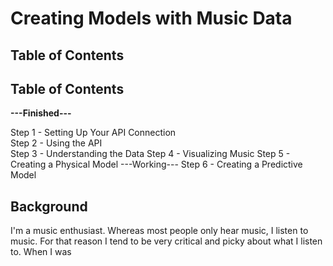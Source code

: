 # Creating Models with Music Data

## Table of Contents

<h2>Table of Contents</h2>

<b>---Finished---</b>

Step 1 - Setting Up Your API Connection<br>
Step 2 - Using the API<br>
Step 3 - Understanding the Data
Step 4 - Visualizing Music
Step 5 - Creating a Physical Model
---Working---
Step 6 - Creating a Predictive Model


## Background

I'm a music enthusiast. Whereas most people only hear music, I listen to music. For that reason I tend to be very critical and picky about what I listen to.
When I was 


